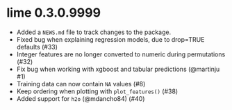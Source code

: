 # lime 0.3.0.9999

* Added a `NEWS.md` file to track changes to the package.
* Fixed bug when explaining regression models, due to drop=TRUE defaults (#33)
* Integer features are no longer converted to numeric during permutations (#32)
* Fix bug when working with xgboost and tabular predictions (@martinju #1)
* Training data can now contain `NA` values (#8) 
* Keep ordering when plotting with `plot_features()` (#38)
* Added support for `h2o` (@mdancho84) (#40)
